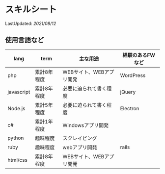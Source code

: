 # スキルシート

LastUpdated: *2021/08/12*

## 使用言語など

|lang|term|主な用途|経験のあるFWなど|
|---|---|---|---|
|php|累計8年程度|WEBサイト、WEBアプリ開発|WordPress|
|javascript|累計8年程度|必要に迫られて書く程度|jQuery|
|Node.js|累計5年程度|必要に迫られて書く程度|Electron|
|c#|累計1年程度|Windowsアプリ開発||
|python|趣味程度|スクレイピング||
|ruby|趣味程度|webアプリ開発|rails|
|html/css|累計8年程度|WEBサイト、WEBアプリ開発||

